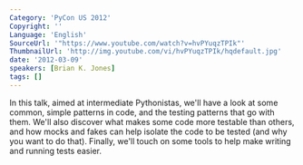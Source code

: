 ```yaml
---
Category: 'PyCon US 2012'
Copyright: ''
Language: 'English'
SourceUrl: '"https://www.youtube.com/watch?v=hvPYuqzTPIk"'
ThumbnailUrl: 'http://img.youtube.com/vi/hvPYuqzTPIk/hqdefault.jpg'
date: '2012-03-09'
speakers: [Brian K. Jones]
tags: []
---
```

In this talk, aimed at intermediate Pythonistas, we'll have a look at some
common, simple patterns in code, and the testing patterns that go with them.
We'll also discover what makes some code more testable than others, and how
mocks and fakes can help isolate the code to be tested (and why you want to do
that). Finally, we'll touch on some tools to help make writing and running
tests easier.

